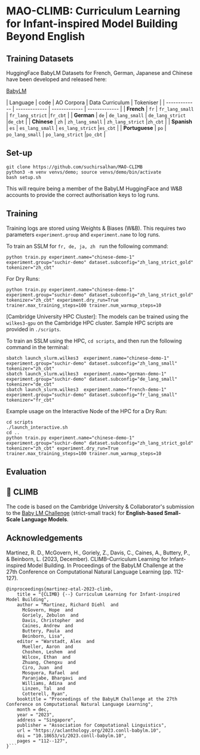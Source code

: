 # MAO-CLIMB: Curriculum Learning for Infant-inspired Model Building Beyond English

## Training Datasets

HuggingFace BabyLM Datasets for French, German, Japanese and Chinese have been developed and released here:

[BabyLM](https://huggingface.co/datasets/cambridge-climb/BabyLM)


| Language  | code  | AO Corpora | Data Curriculum | Tokeniser |
| ------------- | ------------- | ------------- | ------------- |
| **French** |  `fr`  | `fr_lang_small` | `fr_lang_strict`  |`fr_cbt`  |
| **German** | `de`  | `de_lang_small`  | `de_lang_strict`  |`de_cbt`  |
| **Chinese** | `zh`  | `zh_lang_small` | `zh_lang_strict`  |`zh_cbt`  |
| **Spanish** | `es`  | `es_lang_small` | `es_lang_strict`  |`es_cbt`  |
| **Portuguese** | `po`  | `po_lang_small` | `po_lang_strict`  |`po_cbt`  |

## Set-up 


```
git clone https://github.com/suchirsalhan/MAO-CLIMB
python3 -m venv venvs/demo; source venvs/demo/bin/activate
bash setup.sh
```
This will require being a member of the BabyLM HuggingFace and W&B accounts to provide the correct authorisation keys to log runs. 


## Training

Training logs are stored using Weights & Biases (W&B). This requires two parameters `experiment.group` and `experiment.name` to log runs. 

To train an SSLM for  `fr, de, ja, zh ` run the following command: 
```
python train.py experiment.name="chinese-demo-1" experiment.group="suchir-demo" dataset.subconfig="zh_lang_strict_gold" tokenizer="zh_cbt"
```

For Dry Runs: 

```
python train.py experiment.name="chinese-demo-1" experiment.group="suchir-demo" dataset.subconfig="zh_lang_strict_gold" tokenizer="zh_cbt" experiment.dry_run=True trainer.max_training_steps=100 trainer.num_warmup_steps=10

```

[Cambridge University HPC Cluster]: The models can be trained using the `wilkes3-gpu` on the Cambridge HPC cluster. Sample HPC scripts are provided in `./scripts`. 


To train an SSLM using the HPC, `cd scripts`, and then run the following command in the terminal: 
```
sbatch launch_slurm.wilkes3  experiment.name="chinese-demo-1" experiment.group="suchir-demo" dataset.subconfig="zh_lang_small" tokenizer="zh_cbt"
sbatch launch_slurm.wilkes3  experiment.name="german-demo-1" experiment.group="suchir-demo" dataset.subconfig="de_lang_small" tokenizer="de_cbt"
sbatch launch_slurm.wilkes3  experiment.name="french-demo-1" experiment.group="suchir-demo" dataset.subconfig="fr_lang_small" tokenizer="fr_cbt"

```

Example usage on the Interactive Node of the HPC for a Dry Run:

```
cd scripts
./launch_interactive.sh
cd ..
python train.py experiment.name="chinese-demo-1" experiment.group="suchir-demo" dataset.subconfig="zh_lang_strict_gold" tokenizer="zh_cbt" experiment.dry_run=True trainer.max_training_steps=100 trainer.num_warmup_steps=10
```


## Evaluation



## 🧗 CLIMB 
The code is based on the Cambridge University & Collaborator's submission to the [Baby LM Challenge](https://babylm.github.io/) (strict-small track) for **English-based Small-Scale Language Models**. 

## Acknowledgements

Martinez, R. D., McGovern, H., Goriely, Z., Davis, C., Caines, A., Buttery, P., & Beinborn, L. (2023, December). CLIMB–Curriculum Learning for Infant-inspired Model Building. In Proceedings of the BabyLM Challenge at the 27th Conference on Computational Natural Language Learning (pp. 112-127).


```
@inproceedings{martinez-etal-2023-climb,
    title = "{CLIMB} {--} Curriculum Learning for Infant-inspired Model Building",
    author = "Martinez, Richard Diehl  and
      McGovern, Hope  and
      Goriely, Zebulon  and
      Davis, Christopher  and
      Caines, Andrew  and
      Buttery, Paula  and
      Beinborn, Lisa",
    editor = "Warstadt, Alex  and
      Mueller, Aaron  and
      Choshen, Leshem  and
      Wilcox, Ethan  and
      Zhuang, Chengxu  and
      Ciro, Juan  and
      Mosquera, Rafael  and
      Paranjabe, Bhargavi  and
      Williams, Adina  and
      Linzen, Tal  and
      Cotterell, Ryan",
    booktitle = "Proceedings of the BabyLM Challenge at the 27th Conference on Computational Natural Language Learning",
    month = dec,
    year = "2023",
    address = "Singapore",
    publisher = "Association for Computational Linguistics",
    url = "https://aclanthology.org/2023.conll-babylm.10",
    doi = "10.18653/v1/2023.conll-babylm.10",
    pages = "112--127",
}```

